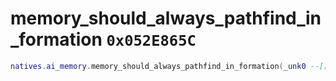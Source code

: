 # memory_should_always_pathfind_in_formation `0x052E865C`

```lua
natives.ai_memory.memory_should_always_pathfind_in_formation(_unk0 --[[ number ]], _unk1 --[[ number ]])
```